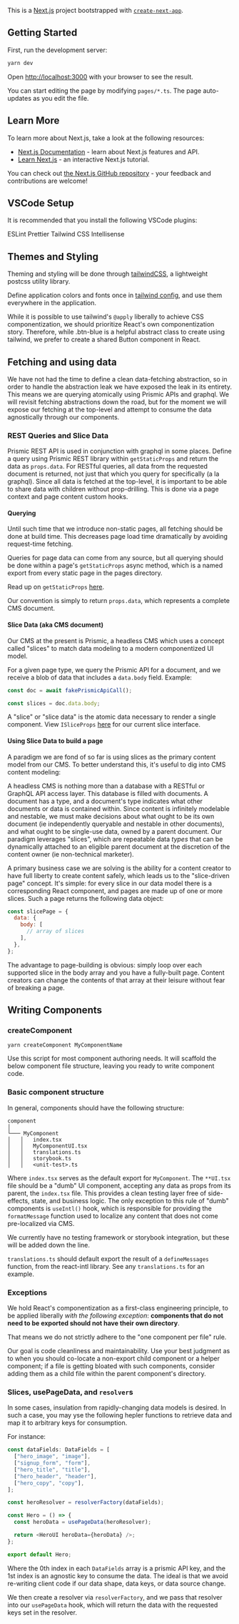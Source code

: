 This is a [Next.js](https://nextjs.org/) project bootstrapped with [`create-next-app`](https://github.com/vercel/next.js/tree/canary/packages/create-next-app).

## Getting Started

First, run the development server:

```bash
yarn dev
```

Open [http://localhost:3000](http://localhost:3000) with your browser to see the result.

You can start editing the page by modifying `pages/*.ts`. The page auto-updates as you edit the file.

## Learn More

To learn more about Next.js, take a look at the following resources:

- [Next.js Documentation](https://nextjs.org/docs) - learn about Next.js features and API.
- [Learn Next.js](https://nextjs.org/learn) - an interactive Next.js tutorial.

You can check out [the Next.js GitHub repository](https://github.com/vercel/next.js/) - your feedback and contributions are welcome!

## VSCode Setup

It is recommended that you install the following VSCode plugins:

ESLint
Prettier
Tailwind CSS Intellisense

## Themes and Styling

Theming and styling will be done through [tailwindCSS](https://tailwindcss.com/), a lightweight postcss utility library.

Define application colors and fonts once in [tailwind config](./tailwind.config.js), and use them everywhere in the application.

While it is possible to use tailwind's `@apply` liberally to achieve CSS componentization, we should prioritize React's own componentization story. Therefore, while .btn-blue is a helpful abstract class to create using tailwind, we prefer to create a shared Button component in React.

## Fetching and using data

We have not had the time to define a clean data-fetching abstraction, so in order to handle the abstraction leak we have exposed the leak in its entirety. This means we are querying atomically using Prismic APIs and graphql. We will revisit fetching abstractions down the road, but for the moment we will expose our fetching at the top-level and attempt to consume the data agnostically through our components.

### REST Queries and Slice Data

Prismic REST API is used in conjunction with graphql in some places. Define a query using Prismic REST library within `getStaticProps` and return the data as `props.data`. For RESTful queries, all data from the requested document is returned, not just that which you query for specifically (a la graphql). Since all data is fetched at the top-level, it is important to be able to share data with children without prop-drilling. This is done via a page context and page content custom hooks.

#### Querying

Until such time that we introduce non-static pages, all fetching should be done at build time. This decreases page load time dramatically by avoiding request-time fetching.

Queries for page data can come from any source, but all querying should be done within a page's `getStaticProps` async method, which is a named export from every static page in the pages directory.

Read up on `getStaticProps` [here](https://nextjs.org/docs/basic-features/data-fetching#getstaticprops-static-generation).

Our convention is simply to return `props.data`, which represents a complete CMS document.

#### Slice Data (aka CMS document)

Our CMS at the present is Prismic, a headless CMS which uses a concept called "slices" to match data modeling to a modern componentized UI model.

For a given page type, we query the Prismic API for a document, and we receive a blob of data that includes a `data.body` field. Example:

```js
const doc = await fakePrismicApiCall();

const slices = doc.data.body;
```

A "slice" or "slice data" is the atomic data necessary to render a single component. View `ISliceProps` [here](./common/interfaces.ts) for our current slice interface.

#### Using Slice Data to build a page

A paradigm we are fond of so far is using slices as the primary content model from our CMS. To better understand this, it's useful to dig into CMS content modeling:

A headless CMS is nothing more than a database with a RESTful or GraphQL API access layer. This database is filled with documents. A document has a type, and a document's type indicates what other documents or data is contained within. Since content is infinitely modelable and nestable, we must make decisions about what ought to be its own document (ie independently queryable and nestable in other documents), and what ought to be single-use data, owned by a parent document. Our paradigm leverages "slices", which are repeatable data _types_ that can be dynamically attached to an eligible parent document at the discretion of the content owner (ie non-technical marketer).

A primary business case we are solving is the ability for a content creator to have full liberty to create content safely, which leads us to the "slice-driven page" concept. It's simple: for every slice in our data model there is a corresponding React component, and pages are made up of one or more slices. Such a page returns the following data object:

```js
const slicePage = {
  data: {
    body: [
      // array of slices
    ],
  },
};
```

The advantage to page-building is obvious: simply loop over each supported slice in the body array and you have a fully-built page. Content creators can change the contents of that array at their leisure without fear of breaking a page.

## Writing Components

### createComponent

`yarn createComponent MyComponentName`

Use this script for most component authoring needs. It will scaffold the below component file structure, leaving you ready to write component code.

### Basic component structure

In general, components should have the following structure:

```
component
│
└─── MyComponent
│   │   index.tsx
│   │   MyComponentUI.tsx
│   │   translations.ts
│   │   storybook.ts
│   │   <unit-test>.ts
```

Where `index.tsx` serves as the default export for `MyComponent`. The `**UI.tsx` file should be a "dumb" UI component, accepting any data as props from its parent, the `index.tsx` file. This provides a clean testing layer free of side-effects, state, and business logic. The only exception to this rule of "dumb" components is `useIntl()` hook, which is responsible for providing the `formatMessage` function used to localize any content that does not come pre-localized via CMS.

We currently have no testing framework or storybook integration, but these will be added down the line.

`translations.ts` should default export the result of a `defineMessages` function, from the react-intl library. See any `translations.ts` for an example.

### Exceptions

We hold React's componentization as a first-class engineering principle, to be applied liberally _with the following exception_: **components that do not need to be exported should not have their own directory**.

That means we do not strictly adhere to the "one component per file" rule.

Our goal is code cleanliness and maintainability. Use your best judgment as to when you should co-locate a non-export child component or a helper component; if a file is getting bloated with such components, consider adding them as a child file within the parent component's directory.

### Slices, usePageData, and `resolver`s

In some cases, insulation from rapidly-changing data models is desired. In such a case, you may yse the following hepler functions to retrieve data and map it to arbitrary keys for consumption.

For instance:

```js
const dataFields: DataFields = [
  ["hero_image", "image"],
  ["signup_form", "form"],
  ["hero_title", "title"],
  ["hero_header", "header"],
  ["hero_copy", "copy"],
];

const heroResolver = resolverFactory(dataFields);

const Hero = () => {
  const heroData = usePageData(heroResolver);

  return <HeroUI heroData={heroData} />;
};

export default Hero;
```

Where the 0th index in each `DataFields` array is a prismic API key, and the 1st index is an agnostic key to consume the data. The ideal is that we avoid re-writing client code if our data shape, data keys, or data source change.

We then create a resolver via `resolverFactory`, and we pass that resolver into our `usePageData` hook, which will return the data with the requested keys set in the resolver.
